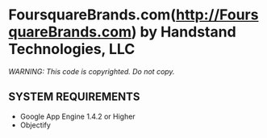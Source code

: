 # FoursquareBrands.com(http://FoursquareBrands.com) by Handstand Technologies, LLC



*WARNING: This code is copyrighted.  Do not copy.*

## SYSTEM REQUIREMENTS

- Google App Engine 1.4.2 or Higher
- Objectify